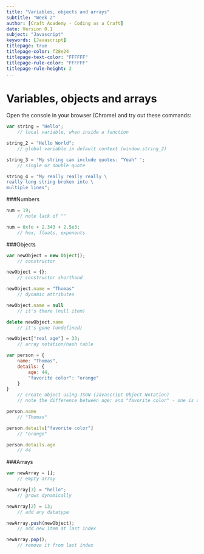 ```yaml
---
title: "Variables, objects and arrays"
subtitle: "Week 2"
author: [Craft Academy - Coding as a Craft]
date: Version 0.1
subject: "Javascript"
keywords: [Javascript]
titlepage: true
titlepage-color: f28e24
titlepage-text-color: "FFFFFF"
titlepage-rule-color: "FFFFFF"
titlepage-rule-height: 2
...
```


# Variables, objects and arrays

Open the console in your browser (Chrome) and try out these commands:

```javascript
var string = "Hello";                
    // local variable, when inside a function

string_2 = "Hello World";             
    // global variable in default context (window.string_2)

string_3 = 'My string can include quotes: "Yeah" ';       
    // single or double quote

string_4 = "My really really really \
really long string broken into \
multiple lines";
```

###Numbers

```javascript
num = 19;                         
    // note lack of ""

num = 0xfe + 2.343 + 2.5e3;       
    // hex, floats, exponents
```

###Objects

```javascript
var newObject = new Object();     
    // constructor

newObject = {};           
    // constructor shorthand

newObject.name = "Thomas"            
    // dynamic attributes

newObject.name = null         
    // it's there (null item)

delete newObject.name         
    // it's gone (undefined)

newObject["real age"] = 33;       
    // array notation/hash table

var person = {           
    name: "Thomas",             
    details: {
        age: 44,
        "favorite color": "orange"
    }
}
    // create object using JSON (Javascript Object Notation)
    // note the difference between age: and "favorite color" - one is a symbol and one is a string. They are accessed differently.

person.name
    // "Thomas"

person.details["favorite color"]
    // "orange"

person.details.age
    // 44
```

###Arrays

```javascript
var newArray = [];                
    // empty array

newArray[3] = "hello";               
    // grows dynamically

newArray[2] = 13;                 
    // add any datatype

newArray.push(newObject);         
    // add new item at last index

newArray.pop();               
    // remove it from last index
```